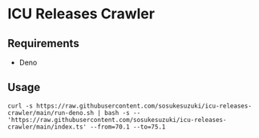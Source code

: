 # ICU Releases Crawler

## Requirements

- Deno

## Usage

```
curl -s https://raw.githubusercontent.com/sosukesuzuki/icu-releases-crawler/main/run-deno.sh | bash -s -- 'https://raw.githubusercontent.com/sosukesuzuki/icu-releases-crawler/main/index.ts' --from=70.1 --to=75.1
```
